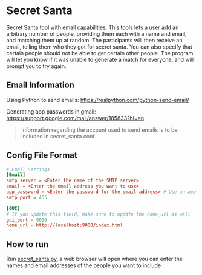 # Secret Santa

Secret Santa tool with email capabilities. This tools lets a user add an arbitrary number of people, providing them each with a name and email, and matching them up at random. The participants will then receive an email, telling them who they got for secret santa. You can also specify that certain people should not be able to get certain other people. The program will let you know if it was unable to generate a match for everyone, and will prompt you to try again.

## Email Information

Using Python to send emails: https://realpython.com/python-send-email/

Generating app passwords in gmail: https://support.google.com/mail/answer/185833?hl=en

> Information regarding the account used to send emails is to be included in secret_santa.conf

## Config File Format

```conf
# Email Settings
[Email]
smtp_server = <Enter the name of the SMTP server>
email = <Enter the email address you want to use>
app_password = <Enter the password for the email address> # Use an app password for gmail
smtp_port = 465

[GUI]
# If you update this field, make sure to update the home_url as well
gui_port = 9000
home_url = http://localhost:9000/index.html
```

## How to run

Run [secret_santa.py](/secret_santa.py), a web browser will open where you can enter the names and email addresses
of the people you want to include
